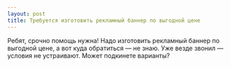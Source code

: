 ```yaml
---
layout: post 
title: Требуется изготовить рекламный баннер по выгодной цене 
--- 
```

Ребят, срочно помощь нужна! Надо изготовить рекламный баннер по выгодной цене, а вот куда обратиться — не знаю. Уже везде звонил — условия не устраивают. Может подкинете варианты?